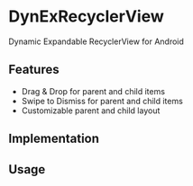 # DynExRecyclerView
Dynamic Expandable RecyclerView for Android

## Features
- Drag & Drop for parent and child items
- Swipe to Dismiss for parent and child items
- Customizable parent and child layout

## Implementation

## Usage
